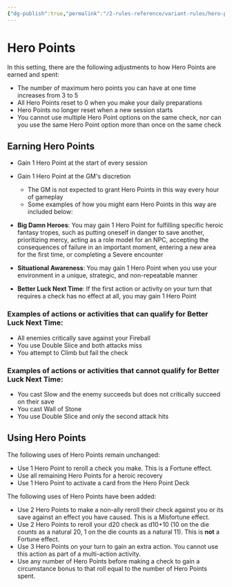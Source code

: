 ```yaml
---
{"dg-publish":true,"permalink":"/2-rules-reference/variant-rules/hero-points/","noteIcon":""}
---
```


# Hero Points

In this setting, there are the following adjustments to how Hero Points are earned and spent:

- The number of maximum hero points you can have at one time increases from 3 to 5 
- All Hero Points reset to 0 when you make your daily preparations 
- Hero Points no longer reset when a new session starts 
- You cannot use multiple Hero Point options on the same check, nor can you use the same Hero Point option more than once on the same check

## Earning Hero Points 

- Gain 1 Hero Point at the start of every session 
- Gain 1 Hero Point at the GM's discretion
	- The GM is not expected to grant Hero Points in this way every hour of gameplay 
	- Some examples of how you might earn Hero Points in this way are included below:

- **Big Damn Heroes**: You may gain 1 Hero Point for fulfilling specific heroic fantasy tropes, such as putting oneself in danger to save another, prioritizing mercy, acting as a role model for an NPC, accepting the consequences of failure in an important moment, entering a new area for the first time, or completing a Severe encounter
- **Situational Awareness**: You may gain 1 Hero Point when you use your environment in a unique, strategic, and non-repeatable manner
- **Better Luck Next Time**: If the first action or activity on your turn that requires a check has no effect at all, you may gain 1 Hero Point 

### Examples of actions or activities that **can** qualify for Better Luck Next Time: 
- All enemies critically save against your Fireball 
- You use Double Slice and both attacks miss 
- You attempt to Climb but fail the check 

### Examples of actions or activities that **cannot** qualify for Better Luck Next Time:
- You cast Slow and the enemy succeeds but does not critically succeed on their save
- You cast Wall of Stone 
- You use Double Slice and only the second attack hits 

## Using Hero Points

The following uses of Hero Points remain unchanged: 

- Use 1 Hero Point to reroll a check you make. This is a Fortune effect.
- Use all remaining Hero Points for a heroic recovery 
- Use 1 Hero Point to activate a card from the Hero Point Deck 

The following uses of Hero Points have been added: 

- Use 2 Hero Points to make a non-ally reroll their check against you or its save against an effect you have caused. This is a Misfortune effect. 
- Use 2 Hero Points to reroll your d20 check as d10+10 (10 on the die counts as a natural 20, 1 on the die counts as a natural 11). This is **not** a Fortune effect. 
- Use 3 Hero Points on your turn to gain an extra action. You cannot use this action as part of a multi-action activity. 
- Use any number of Hero Points before making a check to gain a circumstance bonus to that roll equal to the number of Hero Points spent.

